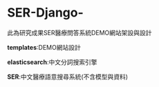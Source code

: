 # SER-Django-
此為研究成果SER醫療問答系統DEMO網站架設與設計  

**templates**:DEMO網站設計  

**elasticsearch**:中文分詞搜索引擎

**SER**:中文醫療語意搜尋系統(不含模型與資料)
